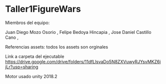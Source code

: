 # Taller1FigureWars

Miembros del equipo:

Juan Diego Mozo Osorio ,
Felipe Bedoya Hincapia ,
Jose Daniel Castillo Cano ,

Referencias assets: todos los assets son orginales

Link a carpeta del ejecutable https://drive.google.com/drive/folders/11dfLlsvaDo5N8ZXVuwyRJYsvMKZ6ijLr?usp=sharing

Motor usado unity 2018.2
